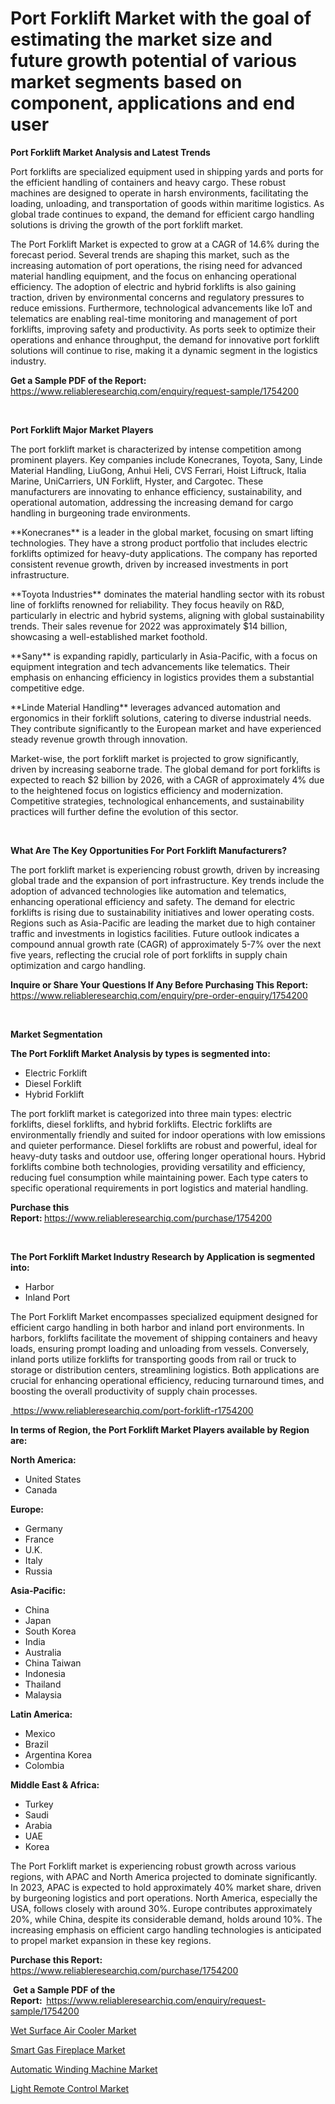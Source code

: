 <p><h1>Port Forklift Market with the goal of estimating the market size and future growth potential of various market segments based on component, applications and end user</h1></p><p><strong>Port Forklift Market Analysis and Latest Trends</strong></p>
<p><p>Port forklifts are specialized equipment used in shipping yards and ports for the efficient handling of containers and heavy cargo. These robust machines are designed to operate in harsh environments, facilitating the loading, unloading, and transportation of goods within maritime logistics. As global trade continues to expand, the demand for efficient cargo handling solutions is driving the growth of the port forklift market.</p><p>The Port Forklift Market is expected to grow at a CAGR of 14.6% during the forecast period. Several trends are shaping this market, such as the increasing automation of port operations, the rising need for advanced material handling equipment, and the focus on enhancing operational efficiency. The adoption of electric and hybrid forklifts is also gaining traction, driven by environmental concerns and regulatory pressures to reduce emissions. Furthermore, technological advancements like IoT and telematics are enabling real-time monitoring and management of port forklifts, improving safety and productivity. As ports seek to optimize their operations and enhance throughput, the demand for innovative port forklift solutions will continue to rise, making it a dynamic segment in the logistics industry.</p></p>
<p><strong>Get a Sample PDF of the Report:&nbsp;</strong> <a href="https://www.reliableresearchiq.com/enquiry/request-sample/1754200?utm_campaign=1087&utm_medium=2&utm_source=Github&utm_content=ia&utm_term=18022025&utm_id=port-forklift">https://www.reliableresearchiq.com/enquiry/request-sample/1754200</a></p>
<p>&nbsp;</p>
<p><strong>Port Forklift Major Market Players</strong></p>
<p><p>The port forklift market is characterized by intense competition among prominent players. Key companies include Konecranes, Toyota, Sany, Linde Material Handling, LiuGong, Anhui Heli, CVS Ferrari, Hoist Liftruck, Italia Marine, UniCarriers, UN Forklift, Hyster, and Cargotec. These manufacturers are innovating to enhance efficiency, sustainability, and operational automation, addressing the increasing demand for cargo handling in burgeoning trade environments.</p><p>**Konecranes** is a leader in the global market, focusing on smart lifting technologies. They have a strong product portfolio that includes electric forklifts optimized for heavy-duty applications. The company has reported consistent revenue growth, driven by increased investments in port infrastructure.</p><p>**Toyota Industries** dominates the material handling sector with its robust line of forklifts renowned for reliability. They focus heavily on R&D, particularly in electric and hybrid systems, aligning with global sustainability trends. Their sales revenue for 2022 was approximately $14 billion, showcasing a well-established market foothold.</p><p>**Sany** is expanding rapidly, particularly in Asia-Pacific, with a focus on equipment integration and tech advancements like telematics. Their emphasis on enhancing efficiency in logistics provides them a substantial competitive edge. </p><p>**Linde Material Handling** leverages advanced automation and ergonomics in their forklift solutions, catering to diverse industrial needs. They contribute significantly to the European market and have experienced steady revenue growth through innovation.</p><p>Market-wise, the port forklift market is projected to grow significantly, driven by increasing seaborne trade. The global demand for port forklifts is expected to reach $2 billion by 2026, with a CAGR of approximately 4% due to the heightened focus on logistics efficiency and modernization. Competitive strategies, technological enhancements, and sustainability practices will further define the evolution of this sector.</p></p>
<p>&nbsp;</p>
<p><strong>What Are The Key Opportunities For Port Forklift Manufacturers?</strong></p>
<p><p>The port forklift market is experiencing robust growth, driven by increasing global trade and the expansion of port infrastructure. Key trends include the adoption of advanced technologies like automation and telematics, enhancing operational efficiency and safety. The demand for electric forklifts is rising due to sustainability initiatives and lower operating costs. Regions such as Asia-Pacific are leading the market due to high container traffic and investments in logistics facilities. Future outlook indicates a compound annual growth rate (CAGR) of approximately 5-7% over the next five years, reflecting the crucial role of port forklifts in supply chain optimization and cargo handling.</p></p>
<p><strong>Inquire or Share Your Questions If Any Before Purchasing This Report:</strong> <a href="https://www.reliableresearchiq.com/enquiry/pre-order-enquiry/1754200?utm_campaign=1087&utm_medium=2&utm_source=Github&utm_content=ia&utm_term=18022025&utm_id=port-forklift">https://www.reliableresearchiq.com/enquiry/pre-order-enquiry/1754200</a></p>
<p>&nbsp;</p>
<p><strong>Market Segmentation</strong></p>
<p><strong>The Port Forklift Market Analysis by types is segmented into:</strong></p>
<p><ul><li>Electric Forklift</li><li>Diesel Forklift</li><li>Hybrid Forklift</li></ul></p>
<p><p>The port forklift market is categorized into three main types: electric forklifts, diesel forklifts, and hybrid forklifts. Electric forklifts are environmentally friendly and suited for indoor operations with low emissions and quieter performance. Diesel forklifts are robust and powerful, ideal for heavy-duty tasks and outdoor use, offering longer operational hours. Hybrid forklifts combine both technologies, providing versatility and efficiency, reducing fuel consumption while maintaining power. Each type caters to specific operational requirements in port logistics and material handling.</p></p>
<p><strong>Purchase this Report:&nbsp;</strong><a href="https://www.reliableresearchiq.com/purchase/1754200?utm_campaign=1087&utm_medium=2&utm_source=Github&utm_content=ia&utm_term=18022025&utm_id=port-forklift">https://www.reliableresearchiq.com/purchase/1754200</a></p>
<p>&nbsp;</p>
<p><strong>The Port Forklift Market Industry Research by Application is segmented into:</strong></p>
<p><ul><li>Harbor</li><li>Inland Port</li></ul></p>
<p><p>The Port Forklift Market encompasses specialized equipment designed for efficient cargo handling in both harbor and inland port environments. In harbors, forklifts facilitate the movement of shipping containers and heavy loads, ensuring prompt loading and unloading from vessels. Conversely, inland ports utilize forklifts for transporting goods from rail or truck to storage or distribution centers, streamlining logistics. Both applications are crucial for enhancing operational efficiency, reducing turnaround times, and boosting the overall productivity of supply chain processes.</p></p>
<p><a href="https://www.reliableresearchiq.com/port-forklift-r1754200?utm_campaign=1087&utm_medium=2&utm_source=Github&utm_content=ia&utm_term=18022025&utm_id=port-forklift">&nbsp;https://www.reliableresearchiq.com/port-forklift-r1754200</a></p>
<p><strong>In terms of Region, the Port Forklift Market Players available by Region are:</strong></p>
<p>
    <p> <strong> North America: </strong>
        <ul>
            <li>United States</li>
            <li>Canada</li>
        </ul>
        </p> 
    <p> <strong> Europe: </strong>
        <ul>
            <li>Germany</li>
            <li>France</li>
            <li>U.K.</li>
            <li>Italy</li>
            <li>Russia</li>
        </ul>
        </p> 
    <p> <strong> Asia-Pacific: </strong>
        <ul>
            <li>China</li>
            <li>Japan</li>
            <li>South Korea</li>
            <li>India</li>
            <li>Australia</li>
            <li>China Taiwan</li>
            <li>Indonesia</li>
            <li>Thailand</li>
            <li>Malaysia</li>
        </ul>
        </p> 
    <p> <strong> Latin America: </strong>
        <ul>
            <li>Mexico</li>
            <li>Brazil</li>
            <li>Argentina Korea</li>
            <li>Colombia</li>
        </ul>
        </p> 
    <p> <strong> Middle East & Africa: </strong>
        <ul>
            <li>Turkey</li>
            <li>Saudi</li>
            <li>Arabia</li>
            <li>UAE</li>
            <li>Korea</li>
        </ul>
    </p>
    </p>
<p><p>The Port Forklift market is experiencing robust growth across various regions, with APAC and North America projected to dominate significantly. In 2023, APAC is expected to hold approximately 40% market share, driven by burgeoning logistics and port operations. North America, especially the USA, follows closely with around 30%. Europe contributes approximately 20%, while China, despite its considerable demand, holds around 10%. The increasing emphasis on efficient cargo handling technologies is anticipated to propel market expansion in these key regions.</p></p>
<p><strong>Purchase this Report: </strong><a href="https://www.reliableresearchiq.com/purchase/1754200?utm_campaign=1087&utm_medium=2&utm_source=Github&utm_content=ia&utm_term=18022025&utm_id=port-forklift">https://www.reliableresearchiq.com/purchase/1754200</a></p>
<p>&nbsp;<strong>Get a Sample PDF of the Report:&nbsp;&nbsp;</strong><a href="https://www.reliableresearchiq.com/enquiry/request-sample/1754200?utm_campaign=1087&utm_medium=2&utm_source=Github&utm_content=ia&utm_term=18022025&utm_id=port-forklift">https://www.reliableresearchiq.com/enquiry/request-sample/1754200</a></p>
<p><strong></strong></p>
<p><p><a href="https://github.com/nacrehuipie/Market-Research-Report-List-1/blob/main/wet-surface-air-cooler-market.md?utm_campaign=1087&utm_medium=2&utm_source=Github&utm_content=ia&utm_term=18022025&utm_id=port-forklift">Wet Surface Air Cooler Market</a></p><p><a href="https://github.com/urticagebbia/Market-Research-Report-List-1/blob/main/smart-gas-fireplace-market.md?utm_campaign=1087&utm_medium=2&utm_source=Github&utm_content=ia&utm_term=18022025&utm_id=port-forklift">Smart Gas Fireplace Market</a></p><p><a href="https://github.com/merkinedry7b/Market-Research-Report-List-1/blob/main/automatic-winding-machine-market.md?utm_campaign=1087&utm_medium=2&utm_source=Github&utm_content=ia&utm_term=18022025&utm_id=port-forklift">Automatic Winding Machine Market</a></p><p><a href="https://github.com/wynonachirei9/Market-Research-Report-List-1/blob/main/light-remote-control-market.md?utm_campaign=1087&utm_medium=2&utm_source=Github&utm_content=ia&utm_term=18022025&utm_id=port-forklift">Light Remote Control Market</a></p></p>